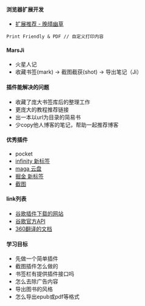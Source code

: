#### **浏览器扩展开发**
* [扩展推荐 - 晚晴幽草](http://www.jianshu.com/p/9027986083ee)
~~~
Print Friendly & PDF // 自定义打印内容
~~~



#### **MarsJi**
+ 火星人记
+ 收藏书签(mark) → 截图截获(shot) → 导出笔记（Ji）

#### **插件能解决的问题**
+ 收藏了庞大书签库后的整理工作
+ 更庞大的教程推荐链接
+ 出一本以url为目录的简易书
+ 少copy他人博客的笔记，帮助一起推荐博客

#### **优秀插件**
+ pocket
+ [infinity 新标签](http://infinitynewtab.com)
+ [maga 云盘](chrome-extension://bigefpfhnfcobdlfbedofhhaibnlghod/mega/secure.html)
+ [掘金 新标签](http://gold.xitu.io/extension/?utm_source=zhihu&utm_medium=answer&utm_campaign=answer_liutao)
+ [截图](https://chrome.google.com/webstore/detail/awesome-screenshot-screen/nlipoenfbbikpbjkfpfillcgkoblgpmj)

#### **link列表**
+ [谷歌插件下载的网站](https://developer.chrome.com/extensions)
+ [谷歌官方API](https://developer.chrome.com/extensions/getstarted)
+ [360翻译的文档](http://open.chrome.360.cn/extension_dev/overview.html)

#### **学习目标**
+ 先做一个简单插件
+ 截图插件怎么做的
+ 书签栏有提供插件接口吗
+ 怎么去除广告内容
+ 导出图书的风格
+ 怎么导出epub或pdf等格式